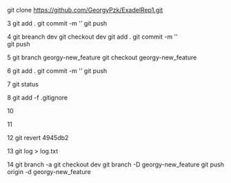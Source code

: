 git clone https://github.com/GeorgyPzk/ExadelRep1.git

3 git add . git commit -m '' git push

4 git breanch dev git checkout dev git add . git commit -m ''  
  git push

5 git branch georgy-new_feature git checkout georgy-new_feature

6 git add . git commit -m '' git push

7 git status

8 git add -f .gitignore

10

11

12 git revert 4945db2

13 git log > log.txt

14 git branch -a
   git checkout dev
   git branch -D georgy-new_feature
   git push origin -d georgy-new_feature